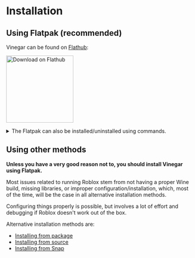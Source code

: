 # Installation

## Using Flatpak (recommended)

Vinegar can be found on [Flathub](https://flathub.org/apps/org.vinegarhq.Vinegar):

<a href="https://flathub.org/apps/org.vinegarhq.Vinegar"><img width="180" alt="Download on Flathub" src="https://dl.flathub.org/assets/badges/flathub-badge-en.png"/></a>

<details>
<summary>The Flatpak can also be installed/uninstalled using commands.</summary>

**To install:**

```console
$ flatpak install flathub org.vinegarhq.Vinegar
$ flatpak run org.vinegarhq.Vinegar
```

**To uninstall:**

```console
$ flatpak uninstall --delete-data org.vinegarhq.Vinegar
```

</details>

## Using other methods

<div class="warning">

**Unless you have a very good reason not to, you should install Vinegar using Flatpak.**

Most issues related to running Roblox stem from not having a proper Wine build, missing libraries, or improper configuration/installation, which, most of the time, will be the case in all alternative installation methods.

Configuring things properly is possible, but involves a lot of effort and debugging if Roblox doesn't work out of the box.

</div>

Alternative installation methods are:

-   [Installing from package](guides/package.md)
-   [Installing from source](guides/source.md)
-   [Installing from Snap](guides/snap.md)
